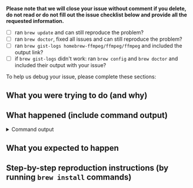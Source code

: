 **Please note that we will close your issue without comment if you delete, do not read or do not fill out the issue checklist below and provide all the requested information.**

- [ ] ran `brew update` and can still reproduce the problem?
- [ ] ran `brew doctor`, fixed all issues and can still reproduce the problem?
- [ ] ran `brew gist-logs homebrew-ffmpeg/ffmpeg/ffmpeg` and included the output link?
- [ ] if `brew gist-logs` didn't work: ran `brew config` and `brew doctor` and included their output with your issue?

To help us debug your issue, please complete these sections:

## What you were trying to do (and why)

<!-- replace me -->

## What happened (include command output)

<!-- replace me -->

<details>
  <summary>Command output</summary>
  <pre>

  <!-- replace this with the command output -->

  </pre>
</details>

## What you expected to happen

<!-- replace me -->

## Step-by-step reproduction instructions (by running `brew install` commands)

<!-- replace me -->
